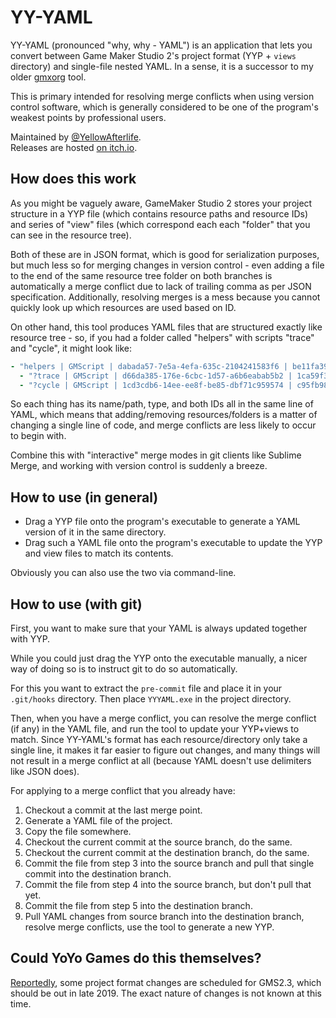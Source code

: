 # YY-YAML
YY-YAML (pronounced "why, why - YAML") is an application that lets you convert between Game Maker Studio 2's project format (YYP + `views` directory) and single-file nested YAML.
In a sense, it is a successor to my older [gmxorg](https://bitbucket.org/yal_cc/gmxorg/src/master/) tool.

This is primary intended for resolving merge conflicts when using version control software, which is generally considered to be one of the program's weakest points by professional users.

Maintained by [@YellowAfterlife](https://github.com/YellowAfterlife).  
Releases are hosted [on itch.io](https://yellowafterlife.itch.io/yy-yaml).

## How does this work
As you might be vaguely aware, GameMaker Studio 2 stores your project structure in a YYP file (which contains resource paths and resource IDs) and series of "view" files (which correspond each each "folder" that you can see in the resource tree).

Both of these are in JSON format, which is good for serialization purposes, but much less so for merging changes in version control - even adding a file to the end of the same resource tree folder on both branches is automatically a merge conflict due to lack of trailing comma as per JSON specification. Additionally, resolving merges is a mess because you cannot quickly look up which resources are used based on ID.

On other hand, this tool produces YAML files that are structured exactly like resource tree - so, if you had a folder called "helpers" with scripts "trace" and "cycle", it might look like:
```yaml
- "helpers | GMScript | dabada57-7e5a-4efa-635c-2104241583f6 | be11fa39-5dad-186a-e5d7-3c222550332e": 
  - "?trace | GMScript | d66da385-176e-6cbc-1d57-a6b6eabab5b2 | 1ca59f3b-ca2b-4169-6b65-dec4afef73c6"
  - "?cycle | GMScript | 1cd3cdb6-14ee-ee8f-be85-dbf71c959574 | c95fb987-f975-933d-7e05-d53b8638bed0"
```
So each thing has its name/path, type, and both IDs all in the same line of YAML, which means that adding/removing resources/folders is a matter of changing a single line of code, and merge conflicts are less likely to occur to begin with.

Combine this with "interactive" merge modes in git clients like Sublime Merge, and working with version control is suddenly a breeze.

## How to use (in general)

- Drag a YYP file onto the program's executable to generate a YAML version of it in the same directory.
- Drag such a YAML file onto the program's executable to update the YYP and view files to match its contents.

Obviously you can also use the two via command-line.

## How to use (with git)

First, you want to make sure that your YAML is always updated together with YYP.

While you could just drag the YYP onto the executable manually, a nicer way of doing so is to instruct git to do so automatically.

For this you want to extract the `pre-commit` file and place it in your `.git/hooks` directory. Then place `YYYAML.exe` in the project directory.

Then, when you have a merge conflict, you can resolve the merge conflict (if any) in the YAML file, and run the tool to update your YYP+views to match. Since YY-YAML's format has each resource/directory only take a single line, it makes it far easier to figure out changes, and many things will not result in a merge conflict at all (because YAML doesn't use delimiters like JSON does).

For applying to a merge conflict that you already have:

1. Checkout a commit at the last merge point.
2. Generate a YAML file of the project.
3. Copy the file somewhere.
4. Checkout the current commit at the source branch, do the same.
5. Checkout the current commit at the destination branch, do the same.
6. Commit the file from step 3 into the source branch and pull that single commit into the destination branch.
7. Commit the file from step 4 into the source branch, but don't pull that yet.
8. Commit the file from step 5 into the destination branch.
9. Pull YAML changes from source branch into the destination branch, resolve merge conflicts, use the tool to generate a new YYP.

## Could YoYo Games do this themselves?

[Reportedly](https://forum.yoyogames.com/index.php?threads/come-meet-yoyo-at-gamescom.66372/#post-397569), some project format changes are scheduled for GMS2.3, which should be out in late 2019. The exact nature of changes is not known at this time.
